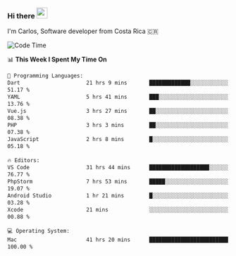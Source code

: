### Hi there <img src="https://media.giphy.com/media/hvRJCLFzcasrR4ia7z/giphy.gif" width="25px" height="25px">

I'm Carlos, Software developer from Costa Rica 🇨🇷

[//]: # (<a href="https://app.daily.dev/carum98"><img src="https://github.com/carum98/carum98/blob/main/devcard.svg" width="400" alt="Carlos Umaña Acevedo's Dev Card"/></a>)


<!--START_SECTION:waka-->
![Code Time](http://img.shields.io/badge/Code%20Time-12%2C139%20hrs%2028%20mins-blue)

📊 **This Week I Spent My Time On** 

```text
💬 Programming Languages: 
Dart                     21 hrs 9 mins       █████████████░░░░░░░░░░░░   51.17 % 
YAML                     5 hrs 41 mins       ███░░░░░░░░░░░░░░░░░░░░░░   13.76 % 
Vue.js                   3 hrs 27 mins       ██░░░░░░░░░░░░░░░░░░░░░░░   08.38 % 
PHP                      3 hrs 3 mins        ██░░░░░░░░░░░░░░░░░░░░░░░   07.38 % 
JavaScript               2 hrs 8 mins        █░░░░░░░░░░░░░░░░░░░░░░░░   05.18 % 

🔥 Editors: 
VS Code                  31 hrs 44 mins      ███████████████████░░░░░░   76.77 % 
PhpStorm                 7 hrs 53 mins       █████░░░░░░░░░░░░░░░░░░░░   19.07 % 
Android Studio           1 hr 21 mins        █░░░░░░░░░░░░░░░░░░░░░░░░   03.28 % 
Xcode                    21 mins             ░░░░░░░░░░░░░░░░░░░░░░░░░   00.88 % 

💻 Operating System: 
Mac                      41 hrs 20 mins      █████████████████████████   100.00 % 
```


<!--END_SECTION:waka-->

